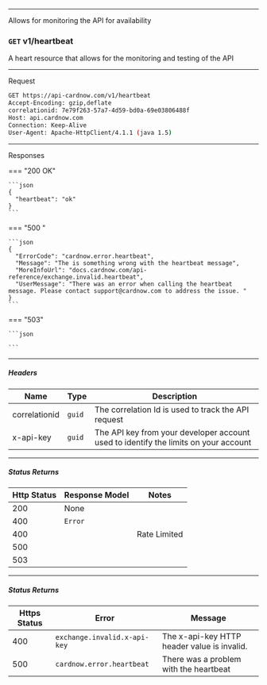 ***
Allows for monitoring the API for availability

### ```GET``` v1/heartbeat

A heart resource that allows for the monitoring and testing of the API
***
Request
```sh
GET https://api-cardnow.com/v1/heartbeat
Accept-Encoding: gzip,deflate
correlationid: 7e79f263-57a7-4d59-bd0a-69e03806488f
Host: api.cardnow.com
Connection: Keep-Alive
User-Agent: Apache-HttpClient/4.1.1 (java 1.5)
```
***

Responses

=== "200 OK"

    ```json
    {
      "heartbeat": "ok"
    }
    ```

=== "500 "

    ```json
    {
      "ErrorCode": "cardnow.error.heartbeat",
      "Message": "The is something wrong with the heartbeat message",
      "MoreInfoUrl": "docs.cardnow.com/api-reference/exchange.invalid.heartbeat",
      "UserMessage": "There was an error when calling the heartbeat message. Please contact support@cardnow.com to address the issue. "
    }
    ```

=== "503"
    
    ```json
    
    ```
    
***
##### Headers

|Name|Type|Description|
|---|---|---|
|correlationid|`guid`|The correlation Id is used to track the API request|
|x-api-key|`guid`|The API key from your developer account used to identify the limits on your account|

***
##### Status Returns
|Http Status|Response Model|Notes|
|---|---|---|
|200|None||
|400|`Error`||
|400| |Rate Limited|
|500| ||
|503| ||

***
##### Status Returns

|Https Status|	Error|	Message|
|---|---|---|
|400|	`exchange.invalid.x-api-key`|	The x-api-key HTTP header value is invalid.|
|500|	`cardnow.error.heartbeat`|	There was a problem with the heartbeat|